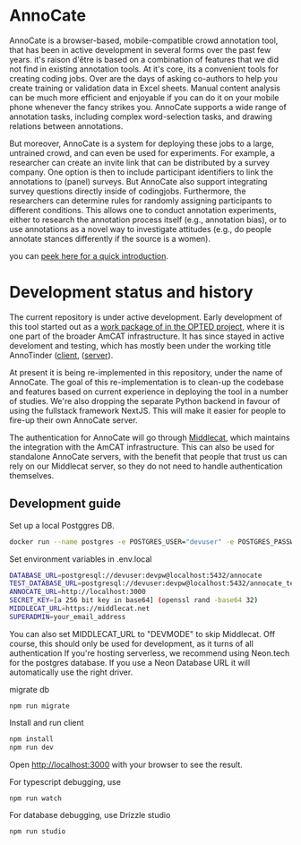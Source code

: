 # AnnoCate

AnnoCate is a browser-based, mobile-compatible crowd annotation tool, that has been in active development in several forms over the past few years.
it's raison d'être is based on a combination of features that we did not find in existing annotation tools. At it's core, its a convenient tools for creating coding jobs. Over are the days of asking co-authors to help you create training or validation data in Excel sheets. Manual content analysis can be much more efficient and enjoyable if you can do it on your mobile phone whenever the fancy strikes you. AnnoCate supports a wide range of annotation tasks, including complex word-selection tasks, and drawing relations between annotations.

But moreover, AnnoCate is a system for deploying these jobs to a large, untrained crowd, and can even be used for experiments. For example, a researcher can create an invite link that can be distributed by a survey company. One option is then to include participant identifiers to link the annotations to (panel) surveys. But AnnoCate also support integrating survey questions directly inside of codingjobs. Furthermore, the researchers can determine rules for randomly assigning participants to different conditions. This allows one to conduct annotation experiments, either to research the annotation process itself (e.g., annotation bias), or to use annotations as a novel way to investigate attitudes (e.g., do people annotate stances differently if the source is a women).

you can [peek here for a quick introduction](https://annocate.com/demo?units=introduction&codebook=introduction).

# Development status and history

The current repository is under active development. Early development of this tool started out as a [work package of in the OPTED project](https://www.opted.eu/fileadmin/user_upload/k_opted/OPTED_Deliverable_D7.2.pdf), where it is one part of the broader AmCAT infrastructure. It has since stayed in active develoment and testing, which has mostly been under the working title AnnoTinder ([client](https://github.com/ccs-amsterdam/annotinder-client), ([server](https://github.com/ccs-amsterdam/annotinder-server)).

At present it is being re-implemented in this repository, under the name of AnnoCate. The goal of this re-implementation is to clean-up the codebase and features based on current experience in deploying the tool in a number of studies. We're also dropping the separate Python backend in favour of using the fullstack framework NextJS. This will make it easier for people to fire-up their own AnnoCate server.

The authentication for AnnoCate will go through [Middlecat](https://github.com/ccs-amsterdam/middlecat), which maintains the integration with the AmCAT infrastructure. This can also be used for standalone AnnoCate servers, with the benefit that people that trust us can rely on our Middlecat server, so they do not need to handle authentication themselves.

## Development guide

Set up a local Postggres DB.

```bash
docker run --name postgres -e POSTGRES_USER="devuser" -e POSTGRES_PASSWORD="devpw" -p 5432:5432 -d postgres
```

Set environment variables in .env.local

```bash
DATABASE_URL=postgresql://devuser:devpw@localhost:5432/annocate
TEST_DATABASE_URL=postgresql://devuser:devpw@localhost:5432/annocate_test
ANNOCATE_URL=http://localhost:3000
SECRET_KEY=[a 256 bit key in base64] (openssl rand -base64 32)
MIDDLECAT_URL=https://middlecat.net
SUPERADMIN=your_email_address
```



You can also set MIDDLECAT_URL to "DEVMODE" to skip Middlecat. Off course, this should only be used for development, as it turns of all authentication
If you're hosting serverless, we recommend using Neon.tech for the postgres database. If you use a Neon Database URL it will automatically use the right driver.

migrate db

```
npm run migrate
```

Install and run client

```bash
npm install
npm run dev
```

Open [http://localhost:3000](http://localhost:3000) with your browser to see the result.

For typescript debugging, use

```bash
npm run watch
```

For database debugging, use Drizzle studio

```bash
npm run studio
```
